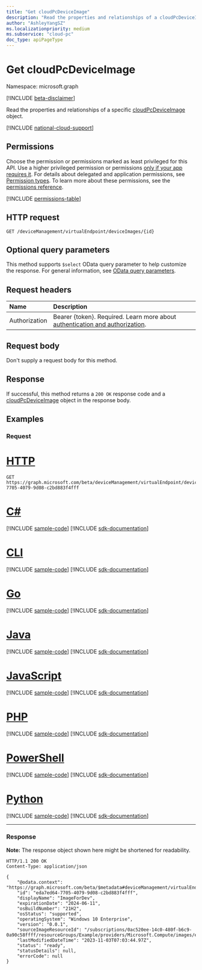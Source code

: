 ```yaml
---
title: "Get cloudPcDeviceImage"
description: "Read the properties and relationships of a cloudPcDeviceImage object."
author: "AshleyYangSZ"
ms.localizationpriority: medium
ms.subservice: "cloud-pc"
doc_type: apiPageType
---
```


# Get cloudPcDeviceImage

Namespace: microsoft.graph

[!INCLUDE [beta-disclaimer](../../includes/beta-disclaimer.md)]

Read the properties and relationships of a specific [cloudPcDeviceImage](../resources/cloudpcdeviceimage.md) object.

[!INCLUDE [national-cloud-support](../../includes/global-us.md)]

## Permissions

Choose the permission or permissions marked as least privileged for this API. Use a higher privileged permission or permissions [only if your app requires it](/graph/permissions-overview#best-practices-for-using-microsoft-graph-permissions). For details about delegated and application permissions, see [Permission types](/graph/permissions-overview#permission-types). To learn more about these permissions, see the [permissions reference](/graph/permissions-reference).

<!-- { "blockType": "permissions", "name": "cloudpcdeviceimage_get" } -->
[!INCLUDE [permissions-table](../includes/permissions/cloudpcdeviceimage-get-permissions.md)]

## HTTP request

<!-- {
  "blockType": "ignored"
}
-->

``` http
GET /deviceManagement/virtualEndpoint/deviceImages/{id}
```

## Optional query parameters

This method supports `$select` OData query parameter to help customize the response. For general information, see [OData query parameters](/graph/query-parameters).

## Request headers

| Name          | Description               |
| :------------ | :------------------------ |
|Authorization|Bearer {token}. Required. Learn more about [authentication and authorization](/graph/auth/auth-concepts).|

## Request body

Don't supply a request body for this method.

## Response

If successful, this method returns a `200 OK` response code and a [cloudPcDeviceImage](../resources/cloudpcdeviceimage.md) object in the response body.

## Examples

### Request

# [HTTP](#tab/http)
<!-- {
  "blockType": "request",
  "name": "get_cloudpcdeviceimage"
}
-->

``` http
GET https://graph.microsoft.com/beta/deviceManagement/virtualEndpoint/deviceImages/eda7ed64-7705-4079-9d08-c2bd883f4fff
```

# [C#](#tab/csharp)
[!INCLUDE [sample-code](../includes/snippets/csharp/get-cloudpcdeviceimage-csharp-snippets.md)]
[!INCLUDE [sdk-documentation](../includes/snippets/snippets-sdk-documentation-link.md)]

# [CLI](#tab/cli)
[!INCLUDE [sample-code](../includes/snippets/cli/get-cloudpcdeviceimage-cli-snippets.md)]
[!INCLUDE [sdk-documentation](../includes/snippets/snippets-sdk-documentation-link.md)]

# [Go](#tab/go)
[!INCLUDE [sample-code](../includes/snippets/go/get-cloudpcdeviceimage-go-snippets.md)]
[!INCLUDE [sdk-documentation](../includes/snippets/snippets-sdk-documentation-link.md)]

# [Java](#tab/java)
[!INCLUDE [sample-code](../includes/snippets/java/get-cloudpcdeviceimage-java-snippets.md)]
[!INCLUDE [sdk-documentation](../includes/snippets/snippets-sdk-documentation-link.md)]

# [JavaScript](#tab/javascript)
[!INCLUDE [sample-code](../includes/snippets/javascript/get-cloudpcdeviceimage-javascript-snippets.md)]
[!INCLUDE [sdk-documentation](../includes/snippets/snippets-sdk-documentation-link.md)]

# [PHP](#tab/php)
[!INCLUDE [sample-code](../includes/snippets/php/get-cloudpcdeviceimage-php-snippets.md)]
[!INCLUDE [sdk-documentation](../includes/snippets/snippets-sdk-documentation-link.md)]

# [PowerShell](#tab/powershell)
[!INCLUDE [sample-code](../includes/snippets/powershell/get-cloudpcdeviceimage-powershell-snippets.md)]
[!INCLUDE [sdk-documentation](../includes/snippets/snippets-sdk-documentation-link.md)]

# [Python](#tab/python)
[!INCLUDE [sample-code](../includes/snippets/python/get-cloudpcdeviceimage-python-snippets.md)]
[!INCLUDE [sdk-documentation](../includes/snippets/snippets-sdk-documentation-link.md)]

---

### Response

**Note:** The response object shown here might be shortened for readability.
<!-- {
  "blockType": "response",
  "truncated": true,
  "@odata.type": "microsoft.graph.cloudPcDeviceImage"
}
-->

``` http
HTTP/1.1 200 OK
Content-Type: application/json

{
    "@odata.context": "https://graph.microsoft.com/beta/$metadata#deviceManagement/virtualEndpoint/deviceImages/$entity",
    "id": "eda7ed64-7705-4079-9d08-c2bd883f4fff",
    "displayName": "ImageForDev",
    "expirationDate": "2024-06-11",
    "osBuildNumber": "21H2",
    "osStatus": "supported",
    "operatingSystem": "Windows 10 Enterprise",
    "version": "0.0.1",
    "sourceImageResourceId": "/subscriptions/0ac520ee-14c0-480f-b6c9-0a90c58ffff/resourceGroups/Example/providers/Microsoft.Compute/images/exampleImageForDev",
    "lastModifiedDateTime": "2023-11-03T07:03:44.97Z",
    "status": "ready",
    "statusDetails": null,
    "errorCode": null
}
```
